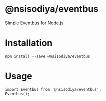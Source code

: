 # @nsisodiya/eventbus
Simple Eventbus for Node.js

# Installation

```
npm install --save @nsisodiya/eventbus
```

# Usage

```
import Eventbus from '@nsisodiya/eventbus';
Eventbus();
```
